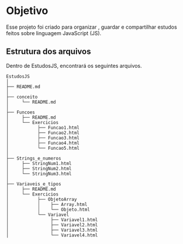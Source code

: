 # Objetivo

Esse projeto foi criado para organizar , guardar e compartilhar estudos feitos sobre linguagem JavaScript (JS).

## Estrutura dos arquivos

Dentro de EstudosJS, encontrará os seguintes arquivos.
```
EstudosJS
│
├── README.md
│
├── conceito
│     └── README.md
│
├── Funcoes
│     ├── README.md
│     └── Exercicios
│           ├── Funcao1.html
│           ├── Funcao2.html
│           ├── Funcao3.html
│           ├── Funcao4.html
│           └── Funcao5.html
│
├── Strings_e_numeros
│     ├── StringNum1.html
│     ├── StringNum2.html
│     └── StringNum3.html
│
├── Variaveis_e_tipos
│     ├── README.md
│     └── Exercicios
│           ├── ObjetoArray
│           │    ├── Array.html
│           │    └── Objeto.html
│           └── Variavel
│                ├── Variavel1.html
│                ├── Variavel2.html
│                ├── Variavel3.html
│                └── Variavel4.html
 ```